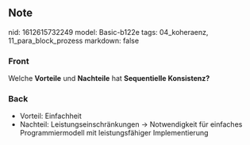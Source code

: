 ## Note
nid: 1612615732249
model: Basic-b122e
tags: 04_koheraenz, 11_para_block_prozess
markdown: false

### Front
Welche <strong>Vorteile</strong> und <strong>Nachteile</strong> hat
<strong>Sequentielle Konsistenz?</strong>

### Back
<ul>
  <li>Vorteil: Einfachheit
  <li>Nachteil: Leistungseinschränkungen → Notwendigkeit für
  einfaches Programmiermodell mit leistungsfähiger Implementierung
</ul>
